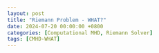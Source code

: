 ```yaml
---
layout: post
title: "Riemann Problem - WHAT?"
date: 2024-07-20 00:00:00 +0800
categories: [Computational MHD, Riemann Solver]
tags: [CMHD-WHAT]
---
```

